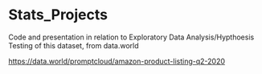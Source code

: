 # Stats_Projects
Code and presentation in relation to Exploratory Data Analysis/Hypthoesis Testing of this dataset, from data.world

https://data.world/promptcloud/amazon-product-listing-q2-2020
